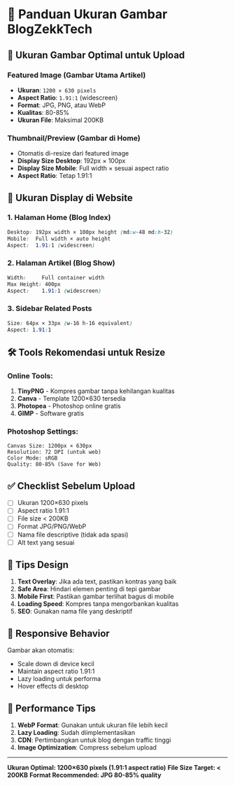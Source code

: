 # 📸 Panduan Ukuran Gambar BlogZekkTech

## 🎯 Ukuran Gambar Optimal untuk Upload

### **Featured Image (Gambar Utama Artikel)**

-   **Ukuran**: `1200 × 630 pixels`
-   **Aspect Ratio**: `1.91:1` (widescreen)
-   **Format**: JPG, PNG, atau WebP
-   **Kualitas**: 80-85%
-   **Ukuran File**: Maksimal 200KB

### **Thumbnail/Preview (Gambar di Home)**

-   Otomatis di-resize dari featured image
-   **Display Size Desktop**: 192px × 100px
-   **Display Size Mobile**: Full width × sesuai aspect ratio
-   **Aspect Ratio**: Tetap 1.91:1

## 📐 Ukuran Display di Website

### **1. Halaman Home (Blog Index)**

```css
Desktop: 192px width × 100px height (md:w-48 md:h-32)
Mobile:  Full width × auto height
Aspect:  1.91:1 (widescreen)
```

### **2. Halaman Artikel (Blog Show)**

```css
Width:     Full container width
Max Height: 400px
Aspect:    1.91:1 (widescreen)
```

### **3. Sidebar Related Posts**

```css
Size: 64px × 33px (w-16 h-16 equivalent)
Aspect: 1.91:1
```

## 🛠️ Tools Rekomendasi untuk Resize

### **Online Tools:**

1. **TinyPNG** - Kompres gambar tanpa kehilangan kualitas
2. **Canva** - Template 1200×630 tersedia
3. **Photopea** - Photoshop online gratis
4. **GIMP** - Software gratis

### **Photoshop Settings:**

```
Canvas Size: 1200px × 630px
Resolution: 72 DPI (untuk web)
Color Mode: sRGB
Quality: 80-85% (Save for Web)
```

## ✅ Checklist Sebelum Upload

-   [ ] Ukuran 1200×630 pixels
-   [ ] Aspect ratio 1.91:1
-   [ ] File size < 200KB
-   [ ] Format JPG/PNG/WebP
-   [ ] Nama file descriptive (tidak ada spasi)
-   [ ] Alt text yang sesuai

## 🎨 Tips Design

1. **Text Overlay**: Jika ada text, pastikan kontras yang baik
2. **Safe Area**: Hindari elemen penting di tepi gambar
3. **Mobile First**: Pastikan gambar terlihat bagus di mobile
4. **Loading Speed**: Kompres tanpa mengorbankan kualitas
5. **SEO**: Gunakan nama file yang deskriptif

## 📱 Responsive Behavior

Gambar akan otomatis:

-   Scale down di device kecil
-   Maintain aspect ratio 1.91:1
-   Lazy loading untuk performa
-   Hover effects di desktop

## 🚀 Performance Tips

1. **WebP Format**: Gunakan untuk ukuran file lebih kecil
2. **Lazy Loading**: Sudah diimplementasikan
3. **CDN**: Pertimbangkan untuk blog dengan traffic tinggi
4. **Image Optimization**: Compress sebelum upload

---

**Ukuran Optimal: 1200×630 pixels (1.91:1 aspect ratio)**
**File Size Target: < 200KB**
**Format Recommended: JPG 80-85% quality**
